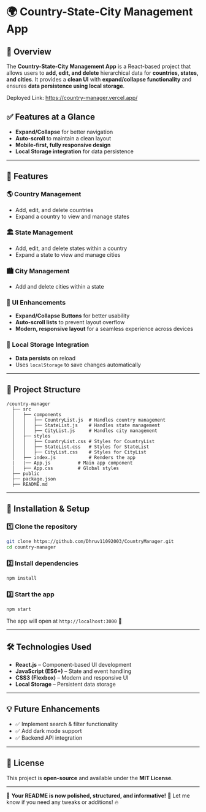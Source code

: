 # 🌍 Country-State-City Management App

## 📌 Overview

The **Country-State-City Management App** is a React-based project that allows users to **add, edit, and delete** hierarchical data for **countries, states, and cities**. It provides a **clean UI** with **expand/collapse functionality** and ensures **data persistence using local storage**.

Deployed Link: https://country-manager.vercel.app/

## ✅ Features at a Glance

- **Expand/Collapse** for better navigation
- **Auto-scroll** to maintain a clean layout
- **Mobile-first, fully responsive design**
- **Local Storage integration** for data persistence

---

## 🚀 Features

### 🌎 Country Management
- Add, edit, and delete countries
- Expand a country to view and manage states

### 🏛️ State Management
- Add, edit, and delete states within a country
- Expand a state to view and manage cities

### 🏙️ City Management
- Add and delete cities within a state

### 🎨 UI Enhancements
- **Expand/Collapse Buttons** for better usability
- **Auto-scroll lists** to prevent layout overflow
- **Modern, responsive layout** for a seamless experience across devices

### 💾 Local Storage Integration
- **Data persists** on reload
- Uses `localStorage` to save changes automatically

---

## 📂 Project Structure

```
/country-manager
  ├── src
  │   ├── components
  │   │   ├── CountryList.js  # Handles country management
  │   │   ├── StateList.js    # Handles state management
  │   │   ├── CityList.js     # Handles city management
  │   ├── styles
  │   │   ├── CountryList.css # Styles for CountryList
  │   │   ├── StateList.css   # Styles for StateList
  │   │   ├── CityList.css    # Styles for CityList
  │   ├── index.js            # Renders the app
  |   |── App.js          # Main app component   
  │   ├── App.css         # Global styles      
  ├── public
  ├── package.json
  ├── README.md
```

---

## 🔧 Installation & Setup

### 1️⃣ Clone the repository
```sh
git clone https://github.com/Dhruv11092003/CountryManager.git
cd country-manager
```

### 2️⃣ Install dependencies
```sh
npm install
```

### 3️⃣ Start the app
```sh
npm start
```
The app will open at `http://localhost:3000` 🚀

---

## 🛠️ Technologies Used

- **React.js** – Component-based UI development
- **JavaScript (ES6+)** – State and event handling
- **CSS3 (Flexbox)** – Modern and responsive UI
- **Local Storage** – Persistent data storage

---

## 💡 Future Enhancements

- ✅ Implement search & filter functionality
- ✅ Add dark mode support
- ✅ Backend API integration

---

## 📜 License

This project is **open-source** and available under the **MIT License**.

---

🎯 **Your README is now polished, structured, and informative!** 🚀
Let me know if you need any tweaks or additions! 🔥


